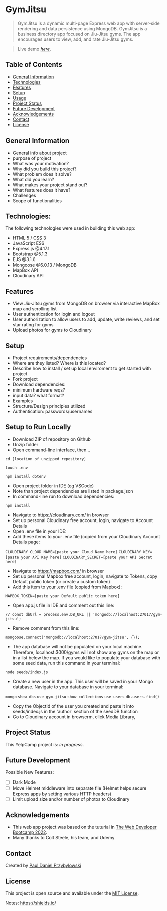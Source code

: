 # GymJitsu

> GymJitsu is a dynamic multi-page Express web app with server-side rendering and data persistence using MongoDB. GymJitsu is a business directory app focused on Jiu-Jitsu gyms. The app encourages users to view, add, and rate Jiu-Jitsu gyms. 

> Live demo [_here_]().

## Table of Contents

- [General Information](#general-information)
- [Technologies](#technologies)
- [Features](#features)
- [Setup](#setup)
- [Usage](#usage)
- [Project Status](#project-status)
- [Future Development](#future-development)
- [Acknowledgements](#acknowledgements)
- [Contact](#contact)
- [License](#license)

## General Information

- General info about project
- purpose of project
- What was your motivation?
- Why did you build this project?
- What problem does it solve?
- What did you learn?
- What makes your project stand out?
- What features does it have?
- Challenges
- Scope of functionalities

## Technologies:

The following technologies were used in building this web app:

- HTML 5 / CSS 3
- JavaScript ES6
- Express.js @4.17.1
- Bootstrap @5.1.3
- EJS @3.1.6
- Mongoose @6.0.13 / MongoDB
- MapBox API
- Cloudinary API 

## Features

- View Jiu-Jitsu gyms from MongoDB on browser via interactive MapBox map and scrolling list 
- User authentication for login and logout
- User authorization to allow users to add, update, write reviews, and set star rating for gyms 
- Upload photos for gyms to Cloudinary

## Setup

- Project requirements/dependencies
- Where are they listed? Where is this located?
- Describe how to install / set up local enviroment to get started with project
- Fork project
- Download dependencies:
- minimum hardware reqs?
- input data? what format?
- Examples
- Structure/Design principles utilized
- Authentication: passwords/usernames

## Setup to Run Locally 

- Download ZIP of repository on Github
- Unzip folder
- Open command-line interface, then... 

`cd [location of unzipped repository]`

`touch .env` 

`npm install dotenv`

- Open project folder in IDE (eg VSCode)
- Note than project dependencies are listed in package.json
- In command-line run to download dependencies:

`npm install`

- Navigate to https://cloudinary.com/ in browser
- Set up personal Cloudinary free account, login, navigate to Account Details
- Open .env file in your IDE:
- Add these items to your .env file (copied from your Cloudinary Account Details page:

`CLOUDINARY_CLOUD_NAME=[paste your Cloud Name here]`
`CLOUDINARY_KEY=[paste your API Key here]`
`CLOUDINARY_SECRET=[paste your API Secret here]`

- Navigate to https://mapbox.com/ in browser
- Set up personal Mapbox free account, login, navigate to Tokens, copy Default public token (or create a custom token)
- Add this item to your .env file (copied from Mapbox):

`MAPBOX_TOKEN=[paste your Default public token here]`

- Open app.js file in IDE and comment out this line:

`// const dbUrl = process.env.DB_URL || 'mongodb://localhost:27017/gym-jitsu';`

- Remove comment from this line:

`mongoose.connect('mongodb://localhost:27017/gym-jitsu', {});`

- The app database will not be populated on your local machine. Therefore, localhost:3000/gyms will not show any gyms on the map or in a list below the map. If you would like to populate your database with some seed data, run this command in your terminal:

`node seeds/index.js`

- Create a new user in the app. This user will be saved in your Mongo database. Navigate to your database in your terminal:

`mongo`
`show dbs`
`use gym-jitsu`
`show collections`
`use users`
`db.users.find()`

- Copy the ObjectId of the user you created and paste it into seeds/index.js in the 'author' section of the seedDB function 
- Go to Cloudinary account in browserm, click Media Library, 

## Project Status

This YelpCamp project is: _in progress_.

## Future Development

Possible New Features:

- [ ] Dark Mode
- [ ] Move Helmet middleware into separate file (Helmet helps secure Express apps by setting various HTTP headers)
- [ ] Limit upload size and/or number of photos to Cloudinary

## Acknowledgements

- This web app project was based on the tuturial in [The Web Developer Bootcamp 2022](https://www.udemy.com/course/the-web-developer-bootcamp/).
- Many thanks to Colt Steele, his team, and Udemy

## Contact

Created by [Paul Daniel Przybylowski](https://paulprzybylowski.github.io)

## License

This project is open source and available under the [MIT License](https://github.com/git/git-scm.com/blob/main/MIT-LICENSE.txt).

Notes:
https://shields.io/
